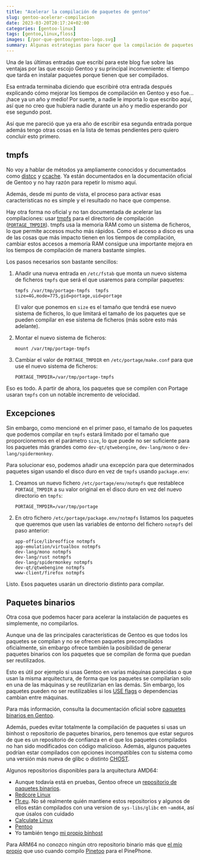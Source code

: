 ```yaml
---
title: "Acelerar la compilación de paquetes de gentoo"
slug: gentoo-acelerar-compilacion
date: 2023-03-20T20:17:24+02:00
categories: [gentoo-linux]
tags: [gentoo,linux,floss]
images: [/por-que-gentoo/gentoo-logo.svg]
summary: Algunas estrategias para hacer que la compilación de paquetes de Gentoo sea algo más rápida
---
```

Una de las últimas entradas que escribí para este blog fue sobre las ventajas por las que escojo Gentoo y su principal inconveniente: el tiempo que tarda en instalar paquetes porque tienen que ser compilados.

Esa entrada terminaba diciendo que escribiré otra entrada después explicando cómo mejorar los tiempos de compilación en Gentoo y eso fue... ¡hace ya un año y medio! Por suerte, a nadie le importa lo que escribo aquí, así que no creo que hubiera nadie durante un año y medio esperando por ese segundo post.

Así que me pareció que ya era año de escribir esa segunda entrada porque además tengo otras cosas en la lista de temas pendientes pero quiero concluir esto primero.

## tmpfs

No voy a hablar de métodos ya ampliamente conocidos y documentados como [distcc](https://wiki.gentoo.org/wiki/Distcc) y [ccache](https://wiki.gentoo.org/wiki/Ccache). Ya están documentados en la documentación oficial de Gentoo y no hay razón para repetir lo mismo aquí.

Además, desde mi punto de vista, el proceso para activar esas características no es simple y el resultado no hace que compense.

Hay otra forma no oficial y no tan documentada de acelerar las compilaciones: usar [tmpfs](https://es.wikipedia.org/wiki/Tmpfs) para el directorio de compilación ([`PORTAGE_TMPDIR`](https://wiki.gentoo.org/wiki//etc/portage/make.conf#PORTAGE_TMPDIR)). tmpfs usa la memoria RAM como un sistema de ficheros, lo que permite accesos mucho más rápidos. Como el acceso a disco es una de las cosas que más impacto tienen en los tiempos de compilación, cambiar estos accesos a memoria RAM consigue una importante mejora en los tiempos de compilación de manera bastante simples.

Los pasos necesarios son bastante sencillos:

1. Añadir una nueva entrada en `/etc/fstab` que monta un nuevo sistema de ficheros `tmpfs` que será el que usaremos para compilar paquetes:
   ```
   tmpfs /var/tmp/portage-tmpfs  tmpfs size=4G,mode=775,gid=portage,uid=portage
   ```

   El valor que ponemos en `size` es el tamaño que tendrá ese nuevo sistema de ficheros, lo que limitará el tamaño de los paquetes que se pueden compilar en ese sistema de ficheros (más sobre esto más adelante).
2. Montar el nuevo sistema de ficheros:
   ```
   mount /var/tmp/portage-tmpfs
   ```
3. Cambiar el valor de `PORTAGE_TMPDIR` en `/etc/portage/make.conf` para que use el nuevo sistema de ficheros:
   ```
   PORTAGE_TMPDIR=/var/tmp/portage-tmpfs
   ```

Eso es todo. A partir de ahora, los paquetes que se compilen con Portage usaran `tmpfs` con un notable incremento de velocidad.

## Excepciones

Sin embargo, como mencioné en el primer paso, el tamaño de los paquetes que podemos compilar en `tmpfs` estará limitado por el tamaño que proporcionemos en el parámetro `size`, lo que puede no ser suficiente para los paquetes más grandes como `dev-qt/qtwebengine`, `dev-lang/mono` o `dev-lang/spidermonkey`.

Para solucionar eso, podemos añadir una excepción para que determinados paquetes sigan usando el disco duro en vez de `tmpfs` usando `package.env`:

1. Creamos un nuevo fichero `/etc/portage/env/notmpfs` que restablece `PORTAGE_TMPDIR` a su valor original en el disco duro en vez del nuevo directorio en `tmpfs`:
   ```
   PORTAGE_TMPDIR=/var/tmp/portage
   ```
2. En otro fichero `/etc/portage/package.env/notmpfs` listamos los paquetes que queremos que usen las variables de entorno del fichero `notmpfs` del paso anterior:
   ```
   app-office/libreoffice notmpfs
   app-emulation/virtualbox notmpfs
   dev-lang/mono notmpfs
   dev-lang/rust notmpfs
   dev-lang/spidermonkey notmpfs
   dev-qt/qtwebengine notmpfs
   www-client/firefox notmpfs
   ```

Listo. Esos paquetes usarán un directorio distinto para compilar.

## Paquetes binarios

Otra cosa que podemos hacer para acelerar la instalación de paquetes es simplemente, no compilarlos.

Aunque una de las principales características de Gentoo es que todos los paquetes se compilan y no se ofrecen paquetes precompilados oficialmente, sin embargo ofrece también la posibilidad de generar paquetes binarios con los paquetes que se compilan de forma que puedan ser reutilizados.

Esto es útil por ejemplo si usas Gentoo en varias máquinas parecidas o que usan la misma arquitectura, de forma que los paquetes se compilarían solo en una de las máquinas y se reutilizarían en las demás. Sin embargo, los paquetes pueden no ser reutilizables si los [USE flags](https://wiki.gentoo.org/wiki/USE_flag) o dependencias cambian entre máquinas.

Para más información, consulta la documentación oficial sobre [paquetes binarios en Gentoo](https://wiki.gentoo.org/wiki/Binary_package_guide/es).

Además, puedes evitar totalmente la compilación de paquetes si usas un binhost o repositorio de paquetes binarios, pero tenemos que estar seguros de que es un repositorio de confianza en el que los paquetes compilados no han sido modificados con código malicioso. Además, algunos paquetes podrían estar compilados con opciones incompatibles con tu sistema como una versión más nueva de glibc o distinto [CHOST](https://wiki.gentoo.org/wiki/CHOST).

Algunos repositorios disponibles para la arquitectura AMD64:

* Aunque todavía está en pruebas, Gentoo ofrece un [repositorio de paquetes binarios](https://gentoo.osuosl.org/experimental/amd64/binpkg/default/linux/17.1/x86-64/).
* [Redcore Linux](http://mirrors.redcorelinux.org/redcorelinux/amd64/packages/)
* [f1r.eu](https://tbz.f1r.eu/packages/seed-lxc-pdns/). No sé realmente quién mantiene estos repositorios y algunos de ellos están compilados con una version de `sys-libs/glibc` en `~amd64`, así que úsalos con cuidado
* [Calculate Linux](https://mirror.calculate-linux.org/)
* [Pentoo](https://pentoo.osuosl.org/Packages/)
* Yo también tengo [mi propio binhost](https://binpkgs.chuso.net/amd64/)

Para ARM64 no conozco ningún otro repositorio binario más que [el mío propio](https://binpkgs.chuso.net/arm64/) que uso cuando compilo [Pinetoo](http://pinetoo.org) para el PinePhone.
